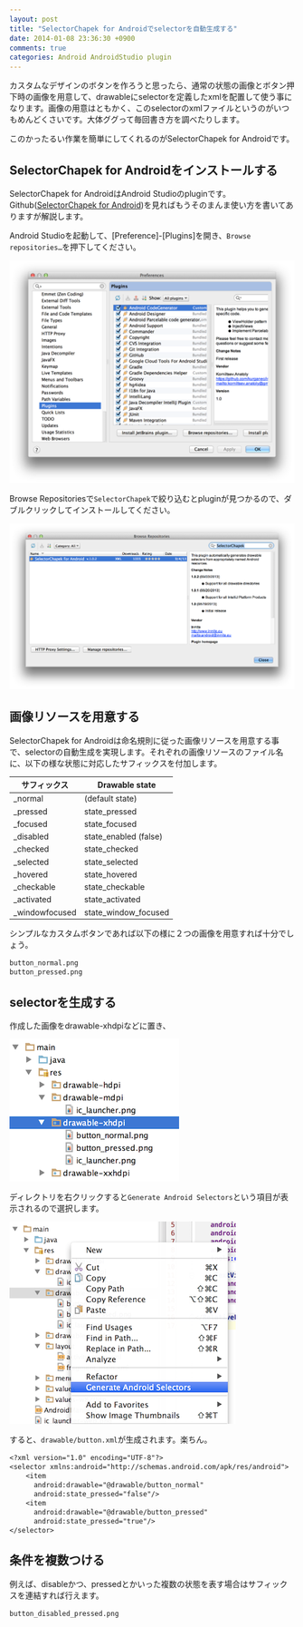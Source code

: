 ```yaml
---
layout: post
title: "SelectorChapek for Androidでselectorを自動生成する"
date: 2014-01-08 23:36:30 +0900
comments: true
categories: Android AndroidStudio plugin
---
```


カスタムなデザインのボタンを作ろうと思ったら、通常の状態の画像とボタン押下時の画像を用意して、drawableにselectorを定義したxmlを配置して使う事になります。画像の用意はともかく、このselectorのxmlファイルというのがいつもめんどくさいです。大体ググって毎回書き方を調べたりします。

このかったるい作業を簡単にしてくれるのがSelectorChapek for Androidです。

<!-- more -->

## SelectorChapek for Androidをインストールする

SelectorChapek for AndroidはAndroid Studioのpluginです。Github([SelectorChapek for Android](https://github.com/inmite/android-selector-chapek))を見ればもうそのまんま使い方を書いてありますが解説します。

Android Studioを起動して、[Preference]-[Plugins]を開き、`Browse repositories…`を押下してください。

![01](/images/2014-01-08-android-selector-chapek/01.png)

Browse Repositoriesで`SelectorChapek`で絞り込むとpluginが見つかるので、ダブルクリックしてインストールしてください。

![02](/images/2014-01-08-android-selector-chapek/02.png)

## 画像リソースを用意する

SelectorChapek for Androidは命名規則に従った画像リソースを用意する事で、selectorの自動生成を実現します。それぞれの画像リソースのファイル名に、以下の様な状態に対応したサフィックスを付加します。

サフィックス|Drawable state
--------|---------
_normal|(default state)
_pressed|state_pressed
_focused|state_focused
_disabled|state_enabled (false)
_checked|state_checked
_selected|state_selected
_hovered|state_hovered
_checkable|state_checkable
_activated|state_activated
_windowfocused|state_window_focused

シンプルなカスタムボタンであれば以下の様に２つの画像を用意すれば十分でしょう。

```
button_normal.png
button_pressed.png
```

## selectorを生成する

作成した画像をdrawable-xhdpiなどに置き、

![03](/images/2014-01-08-android-selector-chapek/03.png)

ディレクトリを右クリックすると`Generate Android Selectors`という項目が表示されるので選択します。

![04](/images/2014-01-08-android-selector-chapek/04.png)

すると、`drawable/button.xml`が生成されます。楽ちん。

```
<?xml version="1.0" encoding="UTF-8"?>
<selector xmlns:android="http://schemas.android.com/apk/res/android">
    <item 
      android:drawable="@drawable/button_normal"
      android:state_pressed="false"/>
    <item 
      android:drawable="@drawable/button_pressed" 
      android:state_pressed="true"/>
</selector>
```

## 条件を複数つける

例えば、disableかつ、pressedとかいった複数の状態を表す場合はサフィックスを連結すれば行えます。

```
button_disabled_pressed.png
```



